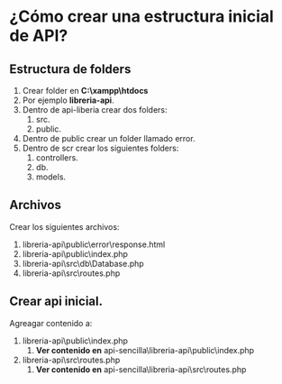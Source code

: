 # ¿Cómo crear una estructura inicial de API?

## Estructura de folders

1. Crear folder en **C:\xampp\htdocs**
2. Por ejemplo **libreria-api**.
3. Dentro de api-liberia crear dos folders:
    1. src.
    2. public.
4. Dentro de public crear un folder llamado error.
5. Dentro de scr crear los siguientes folders:
    1. controllers.
    2. db.
    3. models.


## Archivos

Crear los siguientes archivos:

1. libreria-api\public\error\response.html
2. libreria-api\public\index.php
3. libreria-api\src\db\Database.php
4. libreria-api\src\routes.php


## Crear api inicial.

Agreagar contenido a:

1. libreria-api\public\index.php
    1. **Ver contenido en** api-sencilla\libreria-api\public\index.php
2. libreria-api\src\routes.php
    1. **Ver contenido en** api-sencilla\libreria-api\src\routes.php

